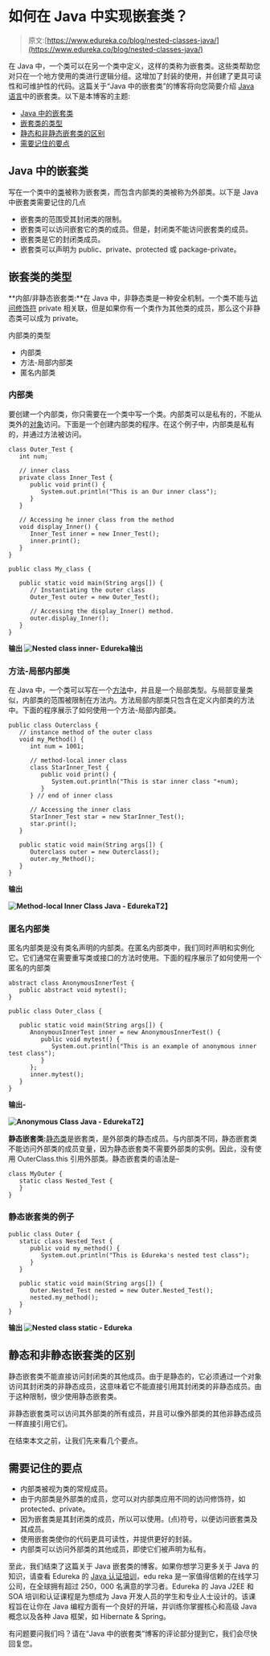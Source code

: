 # 如何在 Java 中实现嵌套类？

> 原文:[https://www.edureka.co/blog/nested-classes-java/](https://www.edureka.co/blog/nested-classes-java/)

在 Java 中，一个类可以在另一个类中定义，这样的类称为嵌套类。这些类帮助您对只在一个地方使用的类进行逻辑分组。这增加了封装的使用，并创建了更具可读性和可维护性的代码。这篇关于“Java 中的嵌套类”的博客将向您简要介绍 [Java 语言](https://www.edureka.co/blog/java-tutorial/)中的嵌套类。以下是本博客的主题:

*   [Java 中的嵌套类](#nestedclass)
*   [嵌套类的类型](#types)
*   [静态和非静态嵌套类的区别](#difference)
*   [需要记住的要点](#keypoints)

## **Java 中的嵌套类**

写在一个类中的[类](https://www.edureka.co/blog/java-objects-and-classes/)被称为嵌套类，而包含内部类的类被称为外部类。以下是 Java 中嵌套类需要记住的几点

*   嵌套类的范围受其封闭类的限制。
*   嵌套类可以访问嵌套它的类的成员。但是，封闭类不能访问嵌套类的成员。
*   嵌套类是它的封闭类成员。
*   嵌套类可以声明为 public、private、protected 或 package-private。

## **嵌套类的类型**

**内部/非静态嵌套类:**在 Java 中，非静态类是一种安全机制。一个类不能与[访问修饰符](https://www.edureka.co/blog/access-modifiers-in-java/) private 相关联，但是如果你有一个类作为其他类的成员，那么这个非静态类可以成为 private。

内部类的类型

*   内部类
*   方法-局部内部类
*   匿名内部类

### **内部类**

要创建一个内部类，你只需要在一个类中写一个类。内部类可以是私有的，不能从类外的[对象](https://www.edureka.co/blog/java-object/)访问。下面是一个创建内部类的程序。在这个例子中，内部类是私有的，并通过方法被访问。

```
class Outer_Test {
   int num;

   // inner class
   private class Inner_Test {
      public void print() {
         System.out.println("This is an Our inner class");
      }
   }

   // Accessing he inner class from the method 
   void display_Inner() {
      Inner_Test inner = new Inner_Test();
      inner.print();
   }
}

public class My_class {

   public static void main(String args[]) {
      // Instantiating the outer class 
      Outer_Test outer = new Outer_Test();

      // Accessing the display_Inner() method.
      outer.display_Inner();
   }
}

```

**输出 ![Nested class inner- Edureka](../Images/c08f41b5075ada9557f29e338e790ee5.png)输出**

### **方法-局部内部类**

在 Java 中，一个类可以写在一个[方法](https://www.edureka.co/blog/java-methods/)中，并且是一个局部类型。与局部变量类似，内部类的范围被限制在方法内。方法局部内部类只包含在定义内部类的方法中。下面的程序展示了如何使用一个方法-局部内部类。

```
public class Outerclass {
   // instance method of the outer class 
   void my_Method() {
      int num = 1001;

      // method-local inner class
      class StarInner_Test {
         public void print() {
            System.out.println("This is star inner class "+num);	   
         }   
      } // end of inner class

      // Accessing the inner class
      StarInner_Test star = new StarInner_Test();
      star.print();
   }

   public static void main(String args[]) {
      Outerclass outer = new Outerclass();
      outer.my_Method();	   	   
   }
}

```

**输出**

**![Method-local Inner Class Java - Edureka](../Images/a525a1c2bc5977744363894a10f10228.png)T2】**

### **匿名内部类**

匿名内部类是没有类名声明的内部类。在匿名内部类中，我们同时声明和实例化它。它们通常在需要重写类或接口的方法时使用。下面的程序展示了如何使用一个匿名的内部类

```
abstract class AnonymousInnerTest {
   public abstract void mytest();
}

public class Outer_class {

   public static void main(String args[]) {
      AnonymousInnerTest inner = new AnonymousInnerTest() {
         public void mytest() {
            System.out.println("This is an example of anonymous inner test class");
         }
      };
      inner.mytest();	
   }
}

```

**输出-**

**![Anonymous Class Java - Edureka](../Images/8522dbf5832f32095cb3fcb520ae212e.png)T2】**

**静态嵌套类:**[静态类](https://www.edureka.co/blog/static-keyword-in-java/#StaticClasses)是嵌套类，是外部类的静态成员。与内部类不同，静态嵌套类不能访问外部类的成员变量，因为静态嵌套类不需要外部类的实例。因此，没有使用 OuterClass.this 引用外部类。静态嵌套类的语法是–

```
class MyOuter {
   static class Nested_Test {
   }
}

```

### **静态嵌套类的例子**

```
public class Outer {
   static class Nested_Test {
      public void my_method() {
         System.out.println("This is Edureka's nested test class");
      }
   }

   public static void main(String args[]) {
      Outer.Nested_Test nested = new Outer.Nested_Test();	 
      nested.my_method();
   }
}

```

**输出 ![Nested class static - Edureka](../Images/c3bf878886f292faea46adc99668d3fd.png)**

## **静态和非静态嵌套类的区别**

静态嵌套类不能直接访问封闭类的其他成员。由于是静态的，它必须通过一个对象访问其封闭类的非静态成员，这意味着它不能直接引用其封闭类的非静态成员。由于这种限制，很少使用静态嵌套类。

非静态嵌套类可以访问其外部类的所有成员，并且可以像外部类的其他非静态成员一样直接引用它们。

在结束本文之前，让我们先来看几个要点。

## **需要记住的要点**

*   内部类被视为类的常规成员。
*   由于内部类是外部类的成员，您可以对内部类应用不同的访问修饰符，如 protected、private。
*   因为嵌套类是其封闭类的成员，所以可以使用。(点)符号，以便访问嵌套类及其成员。
*   使用嵌套类使你的代码更具可读性，并提供更好的封装。
*   内部类可以访问外部类的其他成员，即使它们被声明为私有。

至此，我们结束了这篇关于 Java 嵌套类的博客。如果你想学习更多关于 Java 的知识，请查看 Edureka 的 [Java 认证培训](https://www.edureka.co/java-j2ee-training-course)，edu reka 是一家值得信赖的在线学习公司，在全球拥有超过 250，000 名满意的学习者。Edureka 的 Java J2EE 和 SOA 培训和认证课程是为想成为 Java 开发人员的学生和专业人士设计的。该课程旨在让你在 Java 编程方面有一个良好的开端，并训练你掌握核心和高级 Java 概念以及各种 Java 框架，如 Hibernate & Spring。

有问题要问我们吗？请在“Java 中的嵌套类”博客的评论部分提到它，我们会尽快回复您。